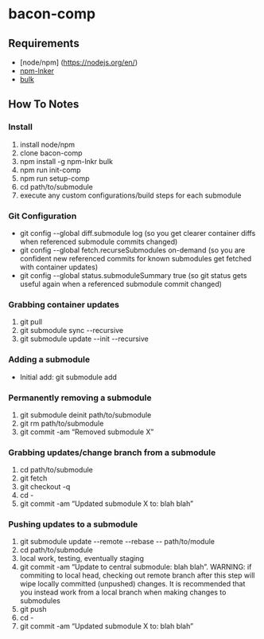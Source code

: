 # bacon-comp

## Requirements
* [node/npm] (https://nodejs.org/en/)
* [npm-lnker](https://github.com/ostosh/npm-lnkr)
* [bulk](https://github.com/timoxley/bulk)

## How To Notes

### Install
1. install node/npm
2. clone bacon-comp
3. npm install -g npm-lnkr bulk
4. npm run init-comp
5. npm run setup-comp
6. cd path/to/submodule
7. execute any custom configurations/build steps for each submodule

### Git Configuration
* git config --global diff.submodule log (so you get clearer container diffs when referenced submodule commits changed)
* git config --global fetch.recurseSubmodules on-demand (so you are confident new referenced commits for known submodules get fetched with container updates)
* git config --global status.submoduleSummary true (so git status gets useful again when a referenced submodule commit changed)

### Grabbing container updates
1. git pull
2. git submodule sync --recursive
3. git submodule update --init --recursive

### Adding a submodule
* Initial add: git submodule add <url> <path>

### Permanently removing a submodule
1. git submodule deinit path/to/submodule
2. git rm path/to/submodule
3. git commit -am “Removed submodule X”

### Grabbing updates/change branch from a submodule
1. cd path/to/submodule
2. git fetch
3. git checkout -q <commit-sha1>
4. cd -
5. git commit -am “Updated submodule X to: blah blah”

### Pushing updates to a submodule
1. git submodule update --remote --rebase -- path/to/module
2. cd path/to/submodule
3. local work, testing, eventually staging
4. git commit -am “Update to central submodule: blah blah”. WARNING: if commiting to local head, checking out remote branch after this step will wipe locally committed (unpushed) changes. It is recommended that you instead work from a local branch when making changes to submodules
5. git push
6. cd -
7. git commit -am “Updated submodule X to: blah blah”
